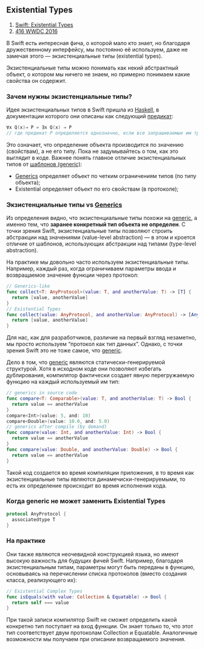 ## Existential Types

1. [Swift: Existential Types](https://pavbox.medium.com/swift-existential-types-d861d682b668)
2. [416 WWDC 2016 ](https://developer.apple.com/videos/play/wwdc2016/416/)

В Swift есть интересная фича, о которой мало кто знает, но благодаря дружественному интерфейсу, мы постоянно её используем, даже не замечая этого — экзистенциальные типы (existential types).

Экзистенциальные типы можно понимать как некий абстрактный объект, о котором мы ничего не знаем, но примерно понимаем какие свойства он содержит.

### Зачем нужны экзистенциальные типы?

Идея экзистенциальных типов в Swift пришла из [Haskell](/ComputerScience/Languages/Paradigm/Declarative/FunctionalProgramming(FP).md), в документации которого они описаны как следующий [предикат](https://ru.wikipedia.org/wiki/Предикат):

```swift
∀x Q(x)⇒ P = ∃x Q(x) ⇒ P
// где предикат P определяется однозначно, если все запрашиваемые им требования к объекту Q удовлетворены.
```

Это означает, что определение объекта производится по значению (свойствам), а не его типу. Пока не задумывайтесь о том, как это выглядит в коде. Важнее понять главное отличие экзистенциальных типов от [шаблонов (generic)](./Generics.md):

* [Generics](./Generics.md) определяет объект по четким ограничениям типов (по типу объекта);
* Existential определяет объект по его свойствам (в протоколе);

### Экзистенциальные типы vs [Generics](./Generics.md)

Из определения видно, что экзистенциальные типы похожи на [generic](./Generics.md), а именно тем, что **заранее конкретный тип объекта не определен**. С точки зрения Swift, экзистенциальные типы позволяют строить абстракции над значениями (value-level abstraction) — в этом и кроется отличие от шаблонов, использующих абстракции над типами (type-level abstraction).

На практике мы довольно часто используем экзистенциальные типы. Например, каждый раз, когда ограничиваем параметры ввода и возвращаемое значение функции через протокол:

```swift
// Generics-like
func collect<T: AnyProtocol>(value: T, and anotherValue: T) -> [T] {
  return [value, anotherValue]
}
// Existential Types
func collect(value: AnyProtocol, and anotherValue: AnyProtocol) -> [AnyProtocol] {
  return [value, anotherValue]
}
```
Для нас, как для разработчиков, различие на первый взгляд незаметно, мы просто используем “протокол как тип данных”. Однако, с точки зрения Swift это не тоже самое, что [generic](./Generics.md).

Дело в том, что [generic](./Generics.md) являются статически-генерируемой структурой. Хотя в исходном коде они позволяют избегать дублирования, компилятор фактически создает явную перегружаемую функцию на каждый используемый им тип:

```swift
// generics in source code
func compare<T: Comparable>(value: T, and anotherValue: T) -> Bool {
  return value == anotherValue
}
compare<Int>(value: 5, and: 10)
compare<Double>(value: 10.0, and: 5.0)
// generics after compile (by demand)
func compare(value: Int, and anotherValue: Int) -> Bool {
  return value == anotherValue
}
func compare(value: Double, and anotherValue: Double) -> Bool {
  return value == anotherValue
}
```

Такой код создается во время компиляции приложения, в то время как экзистенциальные типы являются динамечиски-генерируемыми, то есть их определение происходит во время исполнения кода.

### Когда generic не может заменить Existential Types

```swift
protocol AnyProtocol {
  associatedtype T
}
```

### На практике

Они также являются неочевидной конструкцией языка, но имеют высокую важность для будущих фичей Swift. Например, благодаря экзистенциальным типам, параметры могут быть переданы в функцию, основываясь на перечислении списка протоколов (вместо создания класса, реализующего их):

```swift
// Existential Complex Types
func isEquals(with value: Collection & Equatable) -> Bool {
  return self === value
}
```

При такой записи компилятор Swift не сможет определить какой конкретно тип поступает на вход функции. Он знает только то, что этот тип соответствует двум протоколам Collection и Equatable. Аналогичные возможности мы получаем при описании возвращаемого значения.







